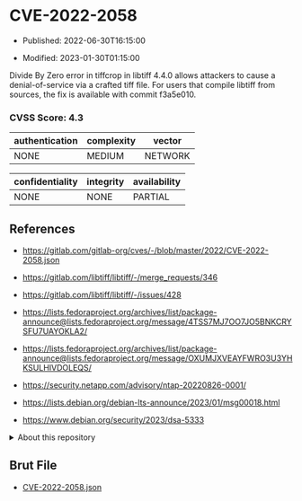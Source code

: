 # CVE-2022-2058

- Published: 2022-06-30T16:15:00

- Modified: 2023-01-30T01:15:00

Divide By Zero error in tiffcrop in libtiff 4.4.0 allows attackers to cause a denial-of-service via a crafted tiff file. For users that compile libtiff from sources, the fix is available with commit f3a5e010.

### CVSS Score: **4.3**

| authentication | complexity | vector |
| --- | --- | --- |
| NONE | MEDIUM | NETWORK |

| confidentiality | integrity | availability |
| --- | --- | --- |
| NONE | NONE | PARTIAL |

## References

* https://gitlab.com/gitlab-org/cves/-/blob/master/2022/CVE-2022-2058.json

* https://gitlab.com/libtiff/libtiff/-/merge_requests/346

* https://gitlab.com/libtiff/libtiff/-/issues/428

* https://lists.fedoraproject.org/archives/list/package-announce@lists.fedoraproject.org/message/4TSS7MJ7OO7JO5BNKCRYSFU7UAYOKLA2/

* https://lists.fedoraproject.org/archives/list/package-announce@lists.fedoraproject.org/message/OXUMJXVEAYFWRO3U3YHKSULHIVDOLEQS/

* https://security.netapp.com/advisory/ntap-20220826-0001/

* https://lists.debian.org/debian-lts-announce/2023/01/msg00018.html

* https://www.debian.org/security/2023/dsa-5333

<details>
<summary>About this repository</summary> 

  This repository is part of the project [Live Hack CVE](https://github.com/Live-Hack-CVE). Main website can be found [www.live-hack.org](https://www.live-hack.org) 
  
  Made by [Sn0wAlice](https://github.com/Sn0wAlice) for the people that care about security and need to have a feed of the latest CVEs. Hope you enjoy it, don't forget to star the repo and follow me on [Twitter](https://twitter.com/Sn0wAlice) and [Github](https://github.com/Sn0wAlice). And that is my [personnal website](https://www.alice-snow.me/)

  - [Home Page](https://github.com/Live-Hack-CVE)
  - [Framework](https://github.com/Live-Hack-CVE/cve-framework)
  - [CVE database](https://github.com/Live-Hack-CVE/full_database)
  - [Changelog](https://github.com/Live-Hack-CVE/Changelog)
</details>

## Brut File

* [CVE-2022-2058.json](https://raw.githubusercontent.com/Live-Hack-CVE/full_database/main/cves/2022/CVE-2022-2058.json)

